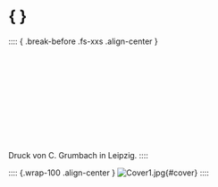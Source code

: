 # { }          

:::: { .break-before .fs-xxs .align-center  }
<br /><br /><br /><br /><br /><br /><br /><br /><br /><br /><br /><br />
Druck von C. Grumbach in Leipzig.
::::

:::: {.wrap-100 .align-center }
![](Cover1.jpg "Cover1.jpg"){#cover}
::::
